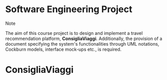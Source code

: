 # Software Engineering Project
> [!NOTE]
> The aim of this course project is to design and implement a travel recommendation platform, **ConsigliaViaggi**. Additionally, the provision of a document specifying the system's functionalities through UML notations, Cockburn models, interface mock-ups etc., is required.

# ConsigliaViaggi
